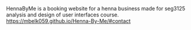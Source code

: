 HennaByMe is a booking website for a henna business made for seg3125 analysis and design of user interfaces course.
https://mbelk059.github.io/Henna-By-Me/#contact
